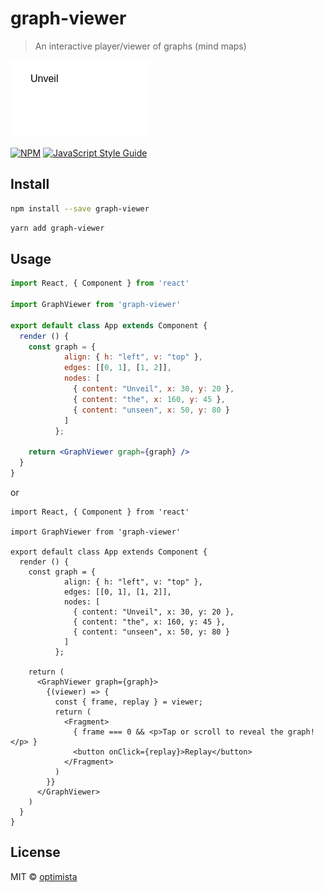 # graph-viewer

> An interactive player/viewer of graphs (mind maps)

![Alt Text](graph-viewer.gif)

[![NPM](https://img.shields.io/npm/v/graph-viewer.svg)](https://www.npmjs.com/package/graph-viewer) [![JavaScript Style Guide](https://img.shields.io/badge/code_style-standard-brightgreen.svg)](https://standardjs.com)

## Install

```bash
npm install --save graph-viewer
```

```bash
yarn add graph-viewer
```


## Usage

```jsx
import React, { Component } from 'react'

import GraphViewer from 'graph-viewer'

export default class App extends Component {
  render () { 
    const graph = {
            align: { h: "left", v: "top" },
            edges: [[0, 1], [1, 2]],
            nodes: [
              { content: "Unveil", x: 30, y: 20 },
              { content: "the", x: 160, y: 45 },
              { content: "unseen", x: 50, y: 80 }
            ]
          };
    
    return <GraphViewer graph={graph} />    
  }
}
```

or

```
import React, { Component } from 'react'

import GraphViewer from 'graph-viewer'

export default class App extends Component {
  render () {
    const graph = {
            align: { h: "left", v: "top" },
            edges: [[0, 1], [1, 2]],
            nodes: [
              { content: "Unveil", x: 30, y: 20 },
              { content: "the", x: 160, y: 45 },
              { content: "unseen", x: 50, y: 80 }
            ]
          };
       
    return (
      <GraphViewer graph={graph}>
        {(viewer) => {
          const { frame, replay } = viewer;
          return (
            <Fragment>
              { frame === 0 && <p>Tap or scroll to reveal the graph!</p> }
              <button onClick={replay}>Replay</button>
            </Fragment>
          )
        }}
      </GraphViewer>
    )
  }
}
```

## License

MIT © [optimista](https://github.com/optimista)
